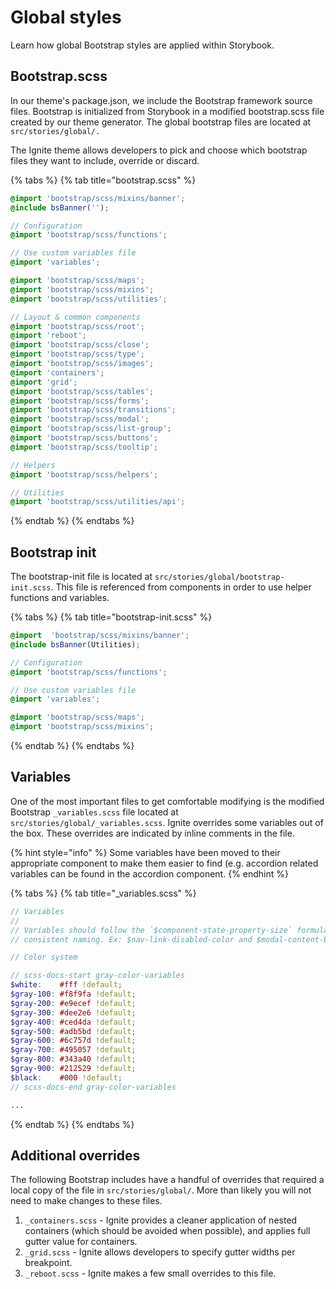 # Global styles

Learn how global Bootstrap styles are applied within Storybook.

## Bootstrap.scss

In our theme's package.json, we include the Bootstrap framework source files. Bootstrap is initialized from Storybook in a modified bootstrap.scss file created by our theme generator. The global bootstrap files are located at `src/stories/global/.`

The Ignite theme allows developers to pick and choose which bootstrap files they want to include, override or discard.&#x20;

{% tabs %}
{% tab title="bootstrap.scss" %}
```scss
@import 'bootstrap/scss/mixins/banner';
@include bsBanner('');

// Configuration
@import 'bootstrap/scss/functions';

// Use custom variables file
@import 'variables';

@import 'bootstrap/scss/maps';
@import 'bootstrap/scss/mixins';
@import 'bootstrap/scss/utilities';

// Layout & common components
@import 'bootstrap/scss/root';
@import 'reboot';
@import 'bootstrap/scss/close';
@import 'bootstrap/scss/type';
@import 'bootstrap/scss/images';
@import 'containers';
@import 'grid';
@import 'bootstrap/scss/tables';
@import 'bootstrap/scss/forms';
@import 'bootstrap/scss/transitions';
@import 'bootstrap/scss/modal';
@import 'bootstrap/scss/list-group';
@import 'bootstrap/scss/buttons';
@import 'bootstrap/scss/tooltip';

// Helpers
@import 'bootstrap/scss/helpers';

// Utilities
@import 'bootstrap/scss/utilities/api';
```
{% endtab %}
{% endtabs %}

## Bootstrap init

The bootstrap-init file is located at `src/stories/global/bootstrap-init.scss`. This file is referenced from components in order to use helper functions and variables.

{% tabs %}
{% tab title="bootstrap-init.scss" %}
```scss
@import  'bootstrap/scss/mixins/banner';
@include bsBanner(Utilities);

// Configuration
@import 'bootstrap/scss/functions';

// Use custom variables file
@import 'variables';

@import 'bootstrap/scss/maps';
@import 'bootstrap/scss/mixins';

```
{% endtab %}
{% endtabs %}

## Variables

One of the most important files to get comfortable modifying is the modified Bootstrap `_variables.scss` file located at `src/stories/global/_variables.scss`. Ignite overrides some variables out of the box. These overrides are indicated by inline comments in the file.

{% hint style="info" %}
Some variables have been moved to their appropriate component to make them easier to find (e.g. accordion related variables can be found in the accordion component.
{% endhint %}

{% tabs %}
{% tab title="_variables.scss" %}
```scss
// Variables
//
// Variables should follow the `$component-state-property-size` formula for
// consistent naming. Ex: $nav-link-disabled-color and $modal-content-box-shadow-xs.

// Color system

// scss-docs-start gray-color-variables
$white:    #fff !default;
$gray-100: #f8f9fa !default;
$gray-200: #e9ecef !default;
$gray-300: #dee2e6 !default;
$gray-400: #ced4da !default;
$gray-500: #adb5bd !default;
$gray-600: #6c757d !default;
$gray-700: #495057 !default;
$gray-800: #343a40 !default;
$gray-900: #212529 !default;
$black:    #000 !default;
// scss-docs-end gray-color-variables

...
```
{% endtab %}
{% endtabs %}

## Additional overrides

The following Bootstrap includes have a handful of overrides that required a local copy of the file in `src/stories/global/`. More than likely you will not need to make changes to these files.

1. `_containers.scss` - Ignite provides a cleaner application of nested containers (which should be avoided when possible), and applies full gutter value for containers.
2. `_grid.scss` - Ignite allows developers to specify gutter widths per breakpoint.
3. `_reboot.scss` - Ignite makes a few small overrides to this file.
